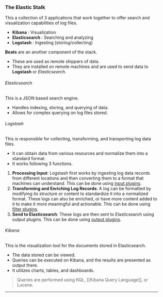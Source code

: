 ### The Elastic Stalk

This a collection of 3 applications that work together to offer search and visualization capabilities of log files.
- **Kibana** : Visualization
- **Elasticsearch** : Searching and analyzing
- **Logstash** : Ingesting (storing/collecting)

**Beats** are an another component of the stack.
- These are used as remote shippers of data.
- They are installed on remote machines and are used to send data to **Logstash** or _Elasticsearch_.
###### Elasticsearch
This is a JSON based search engine.
- Handles indexing, storing, and querying of data.
- Allows for complex querying on log files stored.
###### Logstash
This is responsible for collecting, transforming, and transporting log data files.
- It can obtain data from various resources and normalize them into a standard format.
- It works following 3 functions.

1. **Processing Input**: Logstash first works by ingesting log data records from different locations and then converting them to a format that machines can understand. This can be done using [input plugins](https://www.elastic.co/guide/en/logstash/8.1/input-plugins.html).
2. **Transforming and Enriching Log Records**: A log can be formatted by modifying its structure or content to standardize it into a normalized format. These logs can also be enriched, or have more content added to it to make it more meaningful and actionable. This can be done using [filter plugins](https://www.elastic.co/guide/en/logstash/8.1/filter-plugins.html).
3. **Send to Elasticsearch**: These logs are then sent to Elasticsearch using output plugins. This can be done using [output plugins](https://www.elastic.co/guide/en/logstash/8.1/output-plugins.html).
###### Kibana
This is the visualization tool for the documents stored in Elasticsearch.
- The data stored can be viewed.
- Queries can be executed on Kibana, and the results are presented as output there.
- It utilizes charts, tables, and dashboards.

> Queries are performed using KQL, [[Kibana Query Language]], or Lucene.

---
